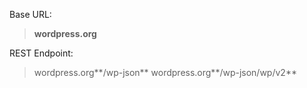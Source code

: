
Base URL:

> **wordpress.org**

REST Endpoint:

> wordpress.org**/wp-json**
> wordpress.org**/wp-json/wp/v2**